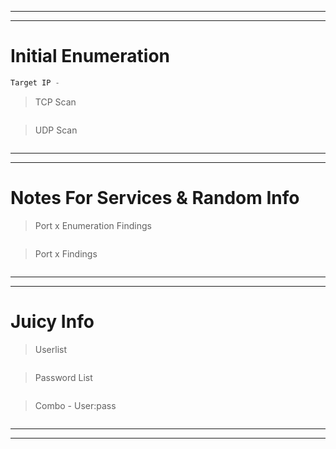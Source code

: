 
---
------
# Initial Enumeration

```c
Target IP - 
```

> TCP Scan

```c

```

> UDP Scan

```c

```
---
---
# Notes For Services & Random Info

> Port x Enumeration Findings

```c

```

> Port x Findings 

```c

```




---
---

# Juicy Info

> Userlist


```c

```

> Password List

```c

```

> Combo - User:pass

```c

```
---
---





